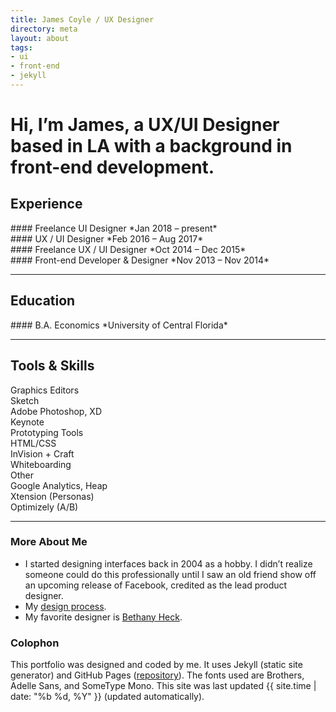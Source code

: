 ```yaml
---
title: James Coyle / UX Designer
directory: meta
layout: about
tags:
- ui
- front-end
- jekyll
---
```


<div class="hero-case about">
  <h1 class="">
   Hi, I’m James, a UX/UI Designer based in LA with a background in front-end development.
  </h1>
</div>

## Experience


<div class="a-logo logo-oz"></div>
#### Freelance UI Designer
*Jan 2018 – present*

<div class="a-logo logo-attn"></div>
#### UX / UI Designer
*Feb 2016 – Aug 2017*

<div class="a-logo logo-fl"></div>
#### Freelance UX / UI Designer
*Oct 2014 – Dec 2015*

<div class="a-logo logo-ifit"></div>
#### Front-end Developer & Designer
*Nov 2013 – Nov 2014*

---

## Education

<div class="a-logo logo-ucf"></div>
#### B.A. Economics
*University of Central Florida*

---

## Tools & Skills

<div class="skills">
  <div class="skill-list">
    <div class="skill skill-title">Graphics Editors</div>
    <div class="skill">Sketch</div>
    <div class="skill">Adobe Photoshop, XD</div>
    <div class="skill">Keynote</div>
  </div>
  <div class="skill-list">
    <div class="skill skill-title">Prototyping Tools</div>
    <div class="skill">HTML/CSS</div>
    <div class="skill">InVision + Craft</div>
    <div class="skill">Whiteboarding</div>
  </div>
  <div class="skill-list">
    <div class="skill skill-title">Other</div>
    <div class="skill">Google Analytics, Heap</div>
    <div class="skill">Xtension (Personas)</div>
    <div class="skill">Optimizely (A/B)</div>
  </div>
</div>

---

### More About Me

* I started designing interfaces back in 2004 as a hobby. I didn’t realize someone could do this professionally until I saw an old friend show off an upcoming release of Facebook, credited as the lead product designer.
* My [design process](/design-process).
* My favorite designer is [Bethany Heck](http://heckhouse.com).

### Colophon
This portfolio was designed and coded by me. It uses Jekyll (static site generator) and GitHub Pages ([repository](https://github.com/jpex/portfolio-v4/)). The fonts used are Brothers, Adelle Sans, and SomeType Mono. This site was last updated {{ site.time | date: "%b %d, %Y" }} (updated automatically).
